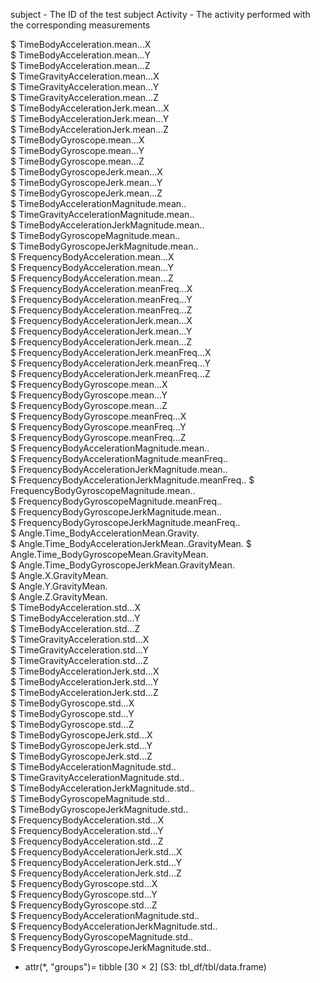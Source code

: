 subject - The ID of the test subject
Activity - The activity performed with the corresponding measurements


                                       
$ TimeBodyAcceleration.mean...X                   
$ TimeBodyAcceleration.mean...Y                    
$ TimeBodyAcceleration.mean...Z                    
$ TimeGravityAcceleration.mean...X                 
$ TimeGravityAcceleration.mean...Y                 
$ TimeGravityAcceleration.mean...Z                 
$ TimeBodyAccelerationJerk.mean...X                
$ TimeBodyAccelerationJerk.mean...Y                
$ TimeBodyAccelerationJerk.mean...Z                
$ TimeBodyGyroscope.mean...X                       
$ TimeBodyGyroscope.mean...Y                       
$ TimeBodyGyroscope.mean...Z                       
$ TimeBodyGyroscopeJerk.mean...X                   
$ TimeBodyGyroscopeJerk.mean...Y                   
$ TimeBodyGyroscopeJerk.mean...Z                   
$ TimeBodyAccelerationMagnitude.mean..             
$ TimeGravityAccelerationMagnitude.mean..          
$ TimeBodyAccelerationJerkMagnitude.mean..         
$ TimeBodyGyroscopeMagnitude.mean..                
$ TimeBodyGyroscopeJerkMagnitude.mean..            
$ FrequencyBodyAcceleration.mean...X               
$ FrequencyBodyAcceleration.mean...Y               
$ FrequencyBodyAcceleration.mean...Z               
$ FrequencyBodyAcceleration.meanFreq...X           
$ FrequencyBodyAcceleration.meanFreq...Y           
$ FrequencyBodyAcceleration.meanFreq...Z           
$ FrequencyBodyAccelerationJerk.mean...X           
$ FrequencyBodyAccelerationJerk.mean...Y           
$ FrequencyBodyAccelerationJerk.mean...Z           
$ FrequencyBodyAccelerationJerk.meanFreq...X       
$ FrequencyBodyAccelerationJerk.meanFreq...Y       
$ FrequencyBodyAccelerationJerk.meanFreq...Z       
$ FrequencyBodyGyroscope.mean...X                  
$ FrequencyBodyGyroscope.mean...Y                  
$ FrequencyBodyGyroscope.mean...Z                  
$ FrequencyBodyGyroscope.meanFreq...X              
$ FrequencyBodyGyroscope.meanFreq...Y              
$ FrequencyBodyGyroscope.meanFreq...Z              
$ FrequencyBodyAccelerationMagnitude.mean..        
$ FrequencyBodyAccelerationMagnitude.meanFreq..    
$ FrequencyBodyAccelerationJerkMagnitude.mean..    
$ FrequencyBodyAccelerationJerkMagnitude.meanFreq..
$ FrequencyBodyGyroscopeMagnitude.mean..           
$ FrequencyBodyGyroscopeMagnitude.meanFreq..       
$ FrequencyBodyGyroscopeJerkMagnitude.mean..       
$ FrequencyBodyGyroscopeJerkMagnitude.meanFreq..   
$ Angle.Time_BodyAccelerationMean.Gravity.         
$ Angle.Time_BodyAccelerationJerkMean..GravityMean.
$ Angle.Time_BodyGyroscopeMean.GravityMean.        
$ Angle.Time_BodyGyroscopeJerkMean.GravityMean.    
$ Angle.X.GravityMean.                             
$ Angle.Y.GravityMean.                             
$ Angle.Z.GravityMean.                             
$ TimeBodyAcceleration.std...X                     
$ TimeBodyAcceleration.std...Y                     
$ TimeBodyAcceleration.std...Z                     
$ TimeGravityAcceleration.std...X                  
$ TimeGravityAcceleration.std...Y                  
$ TimeGravityAcceleration.std...Z                  
$ TimeBodyAccelerationJerk.std...X                 
$ TimeBodyAccelerationJerk.std...Y                 
$ TimeBodyAccelerationJerk.std...Z                 
$ TimeBodyGyroscope.std...X                        
$ TimeBodyGyroscope.std...Y                        
$ TimeBodyGyroscope.std...Z                        
$ TimeBodyGyroscopeJerk.std...X                    
$ TimeBodyGyroscopeJerk.std...Y                    
$ TimeBodyGyroscopeJerk.std...Z                    
$ TimeBodyAccelerationMagnitude.std..              
$ TimeGravityAccelerationMagnitude.std..           
$ TimeBodyAccelerationJerkMagnitude.std..          
$ TimeBodyGyroscopeMagnitude.std..                 
$ TimeBodyGyroscopeJerkMagnitude.std..             
$ FrequencyBodyAcceleration.std...X                
$ FrequencyBodyAcceleration.std...Y                
$ FrequencyBodyAcceleration.std...Z                
$ FrequencyBodyAccelerationJerk.std...X            
$ FrequencyBodyAccelerationJerk.std...Y            
$ FrequencyBodyAccelerationJerk.std...Z            
$ FrequencyBodyGyroscope.std...X                   
$ FrequencyBodyGyroscope.std...Y                   
$ FrequencyBodyGyroscope.std...Z                   
$ FrequencyBodyAccelerationMagnitude.std..         
$ FrequencyBodyAccelerationJerkMagnitude.std..     
$ FrequencyBodyGyroscopeMagnitude.std..            
$ FrequencyBodyGyroscopeJerkMagnitude.std..        
- attr(*, "groups")= tibble [30 × 2] (S3: tbl_df/tbl/data.frame)
